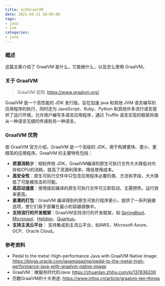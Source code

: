 ```yaml
---
title: 认识GraalVM
date: 2021-05-31 10:04:08
tags:
- java
- jvm
categories:
- java
---
```


### 概述

这篇文章介绍了 GraalVM 是什么，它能做什么，以及怎么使用 GraalVM。



### 关于 GraalVM

> GraalVM 官网: <https://www.graalvm.org/> 

GraalVM 是一个高性能的 JDK 发行版，旨在加速 java 和其他 JVM 语言编写的应用程序的执行，同时还为 JavaScript、Ruby、Python 和其他许多流行语言提供了运行环境，允许用户编写多语言应用程序，通过 Truffle 语言实现的框架将值从一种语言无缝的传递到另一种语言。

<!-- more -->

### GraalVM 优势

按 GraalVM 官方介绍，GraalVM 是一个高级的 JDK，用于构建更快、更小、更精简的应用程序。GraalVM 的主要特性包括：

- **资源消耗少**：相较传统 JDK，GraalVM编译的原生可执行文件大大降低对内存和CPU的消耗，提高了资源利用率，降低使用成本。
- **高安全性**：原生可执行文件中只包含应用程序必要的类、方法和字段，大大降低了可能被攻击的可能。
- **高启动速度**：使用提前编译的原生可执行文件可立即启动，无需预热，运行效率更高。
- **紧凑的打包**：GraalVM 编译得到的原生可执行程序更小，提供了一系列链接选项，使它们易于部署在最小的容器镜像中。
- **支持流行的开发框架**：GraalVM支持流行的开发框架，如 [SpringBoot](https://spring.io/projects/spring-boot)、[Micronaut](https://micronaut.io/)、[Helidon](https://helidon.io/)、[Quarkus](https://cn.quarkus.io/)。
- **支持主流云平台**： 支持集成到主流云平台，如AWS、Microsoft Azure、GCP、Oracle Cloud。





### 参考资料

- Pedal to the metal: High-performance Java with GraalVM Native Image: <https://blogs.oracle.com/javamagazine/pedal-to-the-metal-high-performance-java-with-graalvm-native-image> 
- GraalVM：微服务时代的Java: <https://zhuanlan.zhihu.com/p/137836206> 
- 历数GraalVM的十大用途: <https://www.infoq.cn/article/graalvm-ten-things> 



